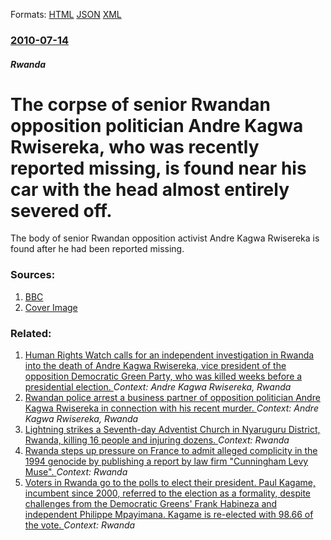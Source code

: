 
Formats: [HTML](/news/2010/07/14/the-corpse-of-senior-rwandan-opposition-politician-andre-kagwa-rwisereka-who-was-recently-reported-missing-is-found-near-his-car-with-the.html)  [JSON](/news/2010/07/14/the-corpse-of-senior-rwandan-opposition-politician-andre-kagwa-rwisereka-who-was-recently-reported-missing-is-found-near-his-car-with-the.json)  [XML](/news/2010/07/14/the-corpse-of-senior-rwandan-opposition-politician-andre-kagwa-rwisereka-who-was-recently-reported-missing-is-found-near-his-car-with-the.xml)  

### [2010-07-14](/news/2010/07/14/index.md)

##### Rwanda
# The corpse of senior Rwandan opposition politician Andre Kagwa Rwisereka, who was recently reported missing, is found near his car with the head almost entirely severed off. 

The body of senior Rwandan opposition activist Andre Kagwa Rwisereka is found after he had been reported missing.


### Sources:

1. [BBC](http://www.bbc.co.uk/news/10633500)
1. [Cover Image](https://ichef-1.bbci.co.uk/news/1024/media/images/44536000/jpg/_44536487_breaking_splash_466x260.jpg)

### Related:

1. [Human Rights Watch calls for an independent investigation in Rwanda into the death of Andre Kagwa Rwisereka, vice president of the opposition Democratic Green Party, who was killed weeks before a presidential election. ](/news/2010/07/21/human-rights-watch-calls-for-an-independent-investigation-in-rwanda-into-the-death-of-andre-kagwa-rwisereka-vice-president-of-the-oppositio.md) _Context: Andre Kagwa Rwisereka, Rwanda_
2. [Rwandan police arrest a business partner of opposition politician Andre Kagwa Rwisereka in connection with his recent murder. ](/news/2010/07/16/rwandan-police-arrest-a-business-partner-of-opposition-politician-andre-kagwa-rwisereka-in-connection-with-his-recent-murder.md) _Context: Andre Kagwa Rwisereka, Rwanda_
3. [Lightning strikes a Seventh-day Adventist Church in Nyaruguru District, Rwanda, killing 16 people and injuring dozens. ](/news/2018/03/10/lightning-strikes-a-seventh-day-adventist-church-in-nyaruguru-district-rwanda-killing-16-people-and-injuring-dozens.md) _Context: Rwanda_
4. [Rwanda steps up pressure on France to admit alleged complicity in the 1994 genocide by publishing a report by law firm "Cunningham Levy Muse". ](/news/2017/12/12/rwanda-steps-up-pressure-on-france-to-admit-alleged-complicity-in-the-1994-genocide-by-publishing-a-report-by-law-firm-cunningham-levy-muse.md) _Context: Rwanda_
5. [Voters in Rwanda go to the polls to elect their president. Paul Kagame, incumbent since 2000, referred to the election as a formality, despite challenges from the Democratic Greens' Frank Habineza and independent Philippe Mpayimana. Kagame is re-elected with 98.66 of the vote. ](/news/2017/08/4/voters-in-rwanda-go-to-the-polls-to-elect-their-president-paul-kagame-incumbent-since-2000-referred-to-the-election-as-a-formality-despi.md) _Context: Rwanda_

